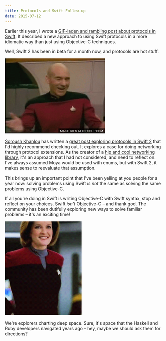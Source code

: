 ```yaml
---
title: Protocols and Swift Follow-up
date: 2015-07-12
---
```


Earlier this year, I wrote a [GIF-laden and rambling post about protocols in Swift](/blog/protocols-and-swift/). It described a new approach to using Swift protocols in a more idiomatic way than just using Objective-C techniques.

Well, Swift 2 has been in beta for a month now, and protocols are hot stuff.

![Captain Picard loves Swift 2 protocols](picard.gif)

[Soroush Khanlou](http://www.twitter.com/khanlou) has written a [great post exploring protocols in Swift 2](http://khanlou.com/2015/06/protocol-oriented-networking/) that I'd highly recommend checking out. It explores a case for doing networking through protocol extensions. As the creator of a [hip and cool networking library](https://github.com/ashfurrow/Moya), it's an approach that I had not considered, and need to reflect on. I've always assumed Moya would be used with enums, but with Swift 2, it makes sense to reevaluate that assumption.

This brings up an important point that I've been yelling at you people for a year now: solving problems using Swift _is not_ the same as solving the same problems using Objective-C.

<YouTube videoID='LtrzZb5Jw0g' />

If all you're doing in Swift is writing Objective-C with Swift syntax, stop and reflect on your choices. Swift _isn't_ Objective-C – and thank god. The community has been dutifully exploring new ways to solve familiar problems – it's an exciting time!

![Go explore!](best_captain.gif)

We're explorers charting deep space. Sure, it's space that the Haskell and Ruby developers navigated years ago – hey, maybe we should ask them for directions?
